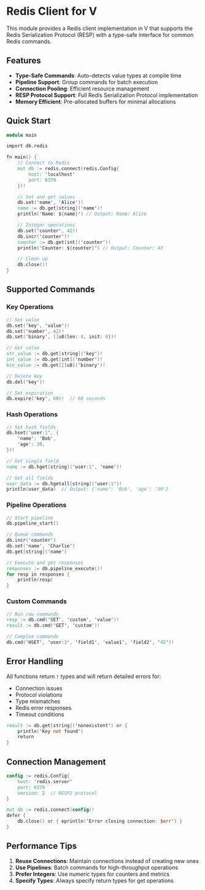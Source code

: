# Redis Client for V

This module provides a Redis client implementation in V that supports the 
Redis Serialization Protocol (RESP) with a type-safe interface for common Redis commands.

## Features

- **Type-Safe Commands**: Auto-detects value types at compile time
- **Pipeline Support**: Group commands for batch execution
- **Connection Pooling**: Efficient resource management
- **RESP Protocol Support**: Full Redis Serialization Protocol implementation
- **Memory Efficient**: Pre-allocated buffers for minimal allocations

## Quick Start

```v
module main

import db.redis

fn main() {
	// Connect to Redis
	mut db := redis.connect(redis.Config{
		host: 'localhost'
		port: 6379
	})!

	// Set and get values
	db.set('name', 'Alice')!
	name := db.get[string]('name')!
	println('Name: ${name}') // Output: Name: Alice

	// Integer operations
	db.set('counter', 42)!
	db.incr('counter')!
	counter := db.get[int]('counter')!
	println('Counter: ${counter}') // Output: Counter: 43

	// Clean up
	db.close()!
}
```

## Supported Commands

### Key Operations

```v ignore
// Set value
db.set('key', 'value')!
db.set('number', 42)!
db.set('binary', []u8{len: 4, init: 0})!

// Get value
str_value := db.get[string]('key')!
int_value := db.get[int]('number')!
bin_value := db.get[[]u8]('binary')!

// Delete key
db.del('key')!

// Set expiration
db.expire('key', 60)!  // 60 seconds
```

### Hash Operations

```v ignore
// Set hash fields
db.hset('user:1', {
    'name': 'Bob',
    'age': 30,
})!

// Get single field
name := db.hget[string]('user:1', 'name')!

// Get all fields
user_data := db.hgetall[string]('user:1')!
println(user_data)  // Output: {'name': 'Bob', 'age': '30'}
```

### Pipeline Operations

```v ignore
// Start pipeline
db.pipeline_start()

// Queue commands
db.incr('counter')
db.set('name', 'Charlie')
db.get[string]('name')

// Execute and get responses
responses := db.pipeline_execute()!
for resp in responses {
    println(resp)
}
```

### Custom Commands

```v ignore
// Run raw commands
resp := db.cmd('SET', 'custom', 'value')!
result := db.cmd('GET', 'custom')!

// Complex commands
db.cmd('HSET', 'user:2', 'field1', 'value1', 'field2', '42')!
```

## Error Handling

All functions return `!` types and will return detailed errors for:

- Connection issues
- Protocol violations
- Type mismatches
- Redis error responses
- Timeout conditions

```v ignore
result := db.get[string]('nonexistent') or {
    println('Key not found')
    return
}
```

## Connection Management

```v ignore
config := redis.Config{
    host: 'redis.server'
    port: 6379
    version: 2  // RESP2 protocol
}

mut db := redis.connect(config)!
defer {
    db.close() or { eprintln('Error closing connection: $err') }
}
```

## Performance Tips

1. **Reuse Connections**: Maintain connections instead of creating new ones
2. **Use Pipelines**: Batch commands for high-throughput operations
3. **Prefer Integers**: Use numeric types for counters and metrics
4. **Specify Types**: Always specify return types for get operations